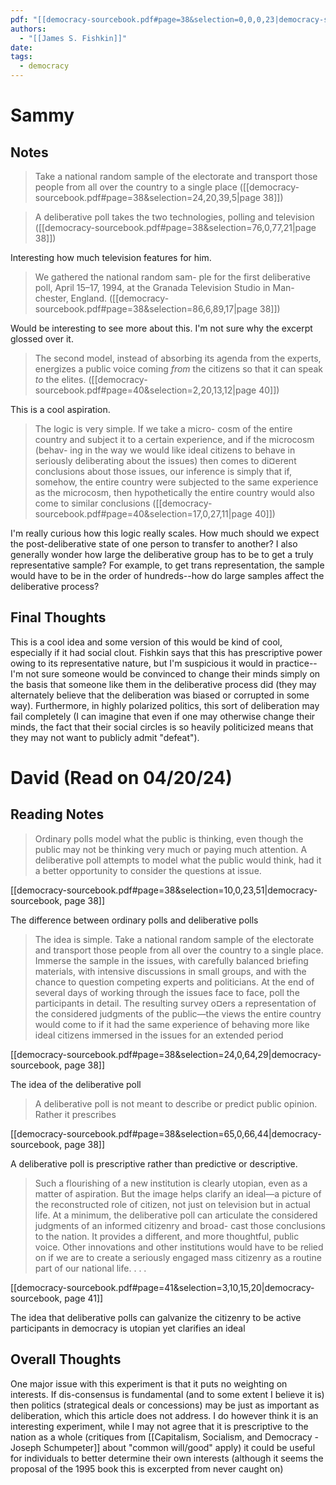 ```yaml
---
pdf: "[[democracy-sourcebook.pdf#page=38&selection=0,0,0,23|democracy-sourcebook, page 38]]"
authors:
  - "[[James S. Fishkin]]"
date: 
tags:
  - democracy
---
```

# Sammy
## Notes
> Take a national random sample of the electorate and transport those people from all over the country to a single place ([[democracy-sourcebook.pdf#page=38&selection=24,20,39,5|page 38]])

> A deliberative poll takes the two technologies, polling and television ([[democracy-sourcebook.pdf#page=38&selection=76,0,77,21|page 38]])

Interesting how much television features for him.

> We gathered the national random sam- ple for the first deliberative poll, April 15–17, 1994, at the Granada Television Studio in Man- chester, England. ([[democracy-sourcebook.pdf#page=38&selection=86,6,89,17|page 38]])

Would be interesting to see more about this. I'm not sure why the excerpt glossed over it.

> The second model, instead of absorbing its agenda from the experts, energizes a public voice coming *from* the citizens so that it can speak *to* the elites. ([[democracy-sourcebook.pdf#page=40&selection=2,20,13,12|page 40]])

This is a cool aspiration.

> The logic is very simple. If we take a micro- cosm of the entire country and subject it to a certain experience, and if the microcosm (behav- ing in the way we would like ideal citizens to behave in seriously deliberating about the issues) then comes to di¤erent conclusions about those issues, our inference is simply that if, somehow, the entire country were subjected to the same experience as the microcosm, then hypothetically the entire country would also come to similar conclusions ([[democracy-sourcebook.pdf#page=40&selection=17,0,27,11|page 40]])

I'm really curious how this logic really scales. How much should we expect the post-deliberative state of one person to transfer to another? I also generally wonder how large the deliberative group has to be to get a truly representative sample? For example, to get trans representation, the sample would have to be in the order of hundreds--how do large samples affect the deliberative process?
## Final Thoughts
This is a cool idea and some version of this would be kind of cool, especially if it had social clout. Fishkin says that this has prescriptive power owing to its representative nature, but I'm suspicious it would in practice--I'm not sure someone would be convinced to change their minds simply on the basis that someone like them in the deliberative process did (they may alternately believe that the deliberation was biased or corrupted in some way). Furthermore, in highly polarized politics, this sort of deliberation may fail completely (I can imagine that even if one may otherwise change their minds, the fact that their social circles is so heavily politicized means that they may not want to publicly admit "defeat").

# David (Read on 04/20/24)

## Reading Notes

> Ordinary polls model what the public is thinking, even though the public may not be thinking very much or paying much attention. A deliberative poll attempts to model what the public would think, had it a better opportunity to consider the questions at issue.

[[democracy-sourcebook.pdf#page=38&selection=10,0,23,51|democracy-sourcebook, page 38]]

The difference between ordinary polls and deliberative polls 

> The idea is simple. Take a national random sample of the electorate and transport those people from all over the country to a single place. Immerse the sample in the issues, with carefully balanced briefing materials, with intensive discussions in small groups, and with the chance to question competing experts and politicians. At the end of several days of working through the issues face to face, poll the participants in detail. The resulting survey o¤ers a representation of the considered judgments of the public—the views the entire country would come to if it had the same experience of behaving more like ideal citizens immersed in the issues for an extended period

[[democracy-sourcebook.pdf#page=38&selection=24,0,64,29|democracy-sourcebook, page 38]]

The idea of the deliberative poll

> A deliberative poll is not meant to describe or predict public opinion. Rather it prescribes

[[democracy-sourcebook.pdf#page=38&selection=65,0,66,44|democracy-sourcebook, page 38]]

A deliberative poll is prescriptive rather than predictive or descriptive. 

> Such a flourishing of a new institution is clearly utopian, even as a matter of aspiration. But the image helps clarify an ideal—a picture of the reconstructed role of citizen, not just on television but in actual life. At a minimum, the deliberative poll can articulate the considered judgments of an informed citizenry and broad- cast those conclusions to the nation. It provides a different, and more thoughtful, public voice. Other innovations and other institutions would have to be relied on if we are to create a seriously engaged mass citizenry as a routine part of our national life. . . .

[[democracy-sourcebook.pdf#page=41&selection=3,10,15,20|democracy-sourcebook, page 41]]

The idea that deliberative polls can galvanize the citizenry to be active participants in democracy is utopian yet clarifies an ideal

## Overall Thoughts

One major issue with this experiment is that it puts no weighting on interests. If dis-consensus is fundamental (and to some extent I believe it is) then politics (strategical deals or concessions) may be just as important as deliberation, which this article does not address. I do however think it is an interesting experiment, while I may not agree that it is prescriptive to the nation as a whole (critiques from [[Capitalism, Socialism, and  Democracy - Joseph Schumpeter]]   about "common will/good" apply) it could be useful for individuals to better determine their own interests (although it seems the proposal of the 1995 book this is excerpted from never caught on)